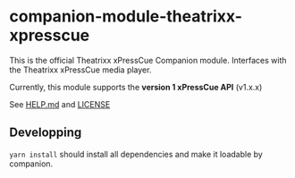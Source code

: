 # companion-module-theatrixx-xpresscue

This is the official Theatrixx xPressCue Companion module.
Interfaces with the Theatrixx xPressCue media player.

Currently, this module supports the **version 1 xPressCue API** (v1.x.x)

See [HELP.md](./HELP.md) and [LICENSE](./LICENSE)

## Developping

`yarn install` should install all dependencies and make it loadable by companion.
